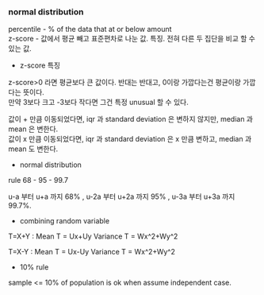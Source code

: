 ### normal distribution

percentile - % of the data that at or below amount  
z-score - 값에서 평균 빼고 표준편차로 나눈 값. 특징. 전혀 다른 두 집단을 비교 할 수 있는 값.  

* z-score 특징

z-score>0 라면 평균보다 큰 값이다. 반대는 반대고, 0이랑 가깝다는건 평균이랑 가깝다는 뜻이다.  
만약 3보다 크고 -3보다 작다면 그건 특정 unusual 할 수 있다.  

값이 + 만큼 이동되었다면, iqr 과 standard deviation 은 변하지 않지만, median 과 mean 은 변한다.  
값이 x 만큼 이동되었다면, iqr 과 standard deviation 은 x 만큼 변하고, median 과 mean 도 변한다.  

* normal distribution 

rule 68 - 95 - 99.7  

u-a 부터 u+a 까지 68% , u-2a 부터 u+2a 까지 95% , u-3a 부터 u+3a 까지 99.7%.   

* combining random variable

T=X+Y : Mean T = Ux+Uy Variance T = Wx^2+Wy^2  

T=X-Y : Mean T = Ux-Uy Variance T = Wx^2+Wy^2 

* 10% rule
 
 sample <= 10% of population is ok when assume independent case.